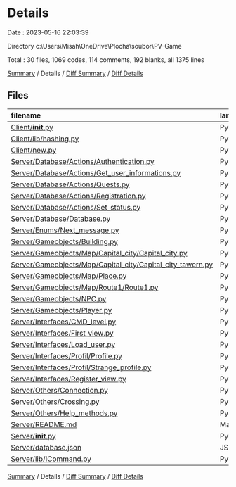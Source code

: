 # Details

Date : 2023-05-16 22:03:39

Directory c:\\Users\\Misah\\OneDrive\\Plocha\\soubor\\PV-Game

Total : 30 files,  1069 codes, 114 comments, 192 blanks, all 1375 lines

[Summary](results.md) / Details / [Diff Summary](diff.md) / [Diff Details](diff-details.md)

## Files
| filename | language | code | comment | blank | total |
| :--- | :--- | ---: | ---: | ---: | ---: |
| [Client/__init__.py](/Client/__init__.py) | Python | 61 | 1 | 5 | 67 |
| [Client/lib/hashing.py](/Client/lib/hashing.py) | Python | 5 | 0 | 1 | 6 |
| [Client/new.py](/Client/new.py) | Python | 80 | 1 | 7 | 88 |
| [Server/Database/Actions/Authentication.py](/Server/Database/Actions/Authentication.py) | Python | 31 | 0 | 4 | 35 |
| [Server/Database/Actions/Get_user_informations.py](/Server/Database/Actions/Get_user_informations.py) | Python | 24 | 2 | 3 | 29 |
| [Server/Database/Actions/Quests.py](/Server/Database/Actions/Quests.py) | Python | 10 | 4 | 1 | 15 |
| [Server/Database/Actions/Registration.py](/Server/Database/Actions/Registration.py) | Python | 35 | 0 | 5 | 40 |
| [Server/Database/Actions/Set_status.py](/Server/Database/Actions/Set_status.py) | Python | 29 | 0 | 4 | 33 |
| [Server/Database/Database.py](/Server/Database/Database.py) | Python | 18 | 2 | 3 | 23 |
| [Server/Enums/Next_message.py](/Server/Enums/Next_message.py) | Python | 6 | 3 | 2 | 11 |
| [Server/Gameobjects/Building.py](/Server/Gameobjects/Building.py) | Python | 66 | 0 | 15 | 81 |
| [Server/Gameobjects/Map/Capital_city/Capital_city.py](/Server/Gameobjects/Map/Capital_city/Capital_city.py) | Python | 57 | 3 | 10 | 70 |
| [Server/Gameobjects/Map/Capital_city/Capital_city_tawern.py](/Server/Gameobjects/Map/Capital_city/Capital_city_tawern.py) | Python | 15 | 0 | 5 | 20 |
| [Server/Gameobjects/Map/Place.py](/Server/Gameobjects/Map/Place.py) | Python | 132 | 0 | 28 | 160 |
| [Server/Gameobjects/Map/Route1/Route1.py](/Server/Gameobjects/Map/Route1/Route1.py) | Python | 22 | 0 | 3 | 25 |
| [Server/Gameobjects/NPC.py](/Server/Gameobjects/NPC.py) | Python | 2 | 0 | 0 | 2 |
| [Server/Gameobjects/Player.py](/Server/Gameobjects/Player.py) | Python | 5 | 0 | 2 | 7 |
| [Server/Interfaces/CMD_level.py](/Server/Interfaces/CMD_level.py) | Python | 28 | 0 | 9 | 37 |
| [Server/Interfaces/First_view.py](/Server/Interfaces/First_view.py) | Python | 85 | 24 | 19 | 128 |
| [Server/Interfaces/Load_user.py](/Server/Interfaces/Load_user.py) | Python | 23 | 0 | 2 | 25 |
| [Server/Interfaces/Profil/Profile.py](/Server/Interfaces/Profil/Profile.py) | Python | 46 | 0 | 10 | 56 |
| [Server/Interfaces/Profil/Strange_profile.py](/Server/Interfaces/Profil/Strange_profile.py) | Python | 0 | 0 | 1 | 1 |
| [Server/Interfaces/Register_view.py](/Server/Interfaces/Register_view.py) | Python | 164 | 0 | 27 | 191 |
| [Server/Others/Connection.py](/Server/Others/Connection.py) | Python | 42 | 46 | 8 | 96 |
| [Server/Others/Crossing.py](/Server/Others/Crossing.py) | Python | 7 | 0 | 2 | 9 |
| [Server/Others/Help_methods.py](/Server/Others/Help_methods.py) | Python | 8 | 16 | 1 | 25 |
| [Server/README.md](/Server/README.md) | Markdown | 3 | 0 | 3 | 6 |
| [Server/__init__.py](/Server/__init__.py) | Python | 55 | 12 | 11 | 78 |
| [Server/database.json](/Server/database.json) | JSON | 5 | 0 | 0 | 5 |
| [Server/lib/ICommand.py](/Server/lib/ICommand.py) | Python | 5 | 0 | 1 | 6 |

[Summary](results.md) / Details / [Diff Summary](diff.md) / [Diff Details](diff-details.md)